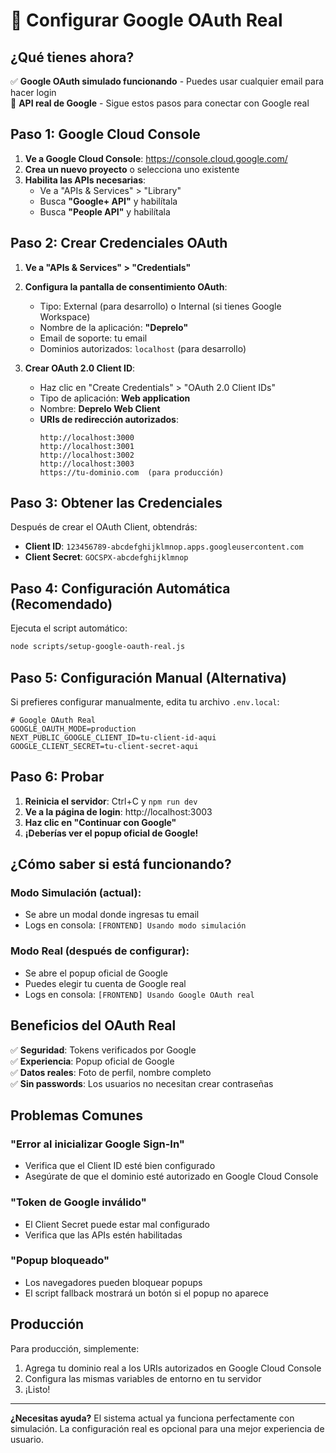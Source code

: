 # 🔧 Configurar Google OAuth Real

## ¿Qué tienes ahora?

✅ **Google OAuth simulado funcionando** - Puedes usar cualquier email para hacer login  
🎯 **API real de Google** - Sigue estos pasos para conectar con Google real

## Paso 1: Google Cloud Console

1. **Ve a Google Cloud Console**: https://console.cloud.google.com/
2. **Crea un nuevo proyecto** o selecciona uno existente
3. **Habilita las APIs necesarias**:
   - Ve a "APIs & Services" > "Library"
   - Busca **"Google+ API"** y habilítala
   - Busca **"People API"** y habilítala

## Paso 2: Crear Credenciales OAuth

1. **Ve a "APIs & Services" > "Credentials"**
2. **Configura la pantalla de consentimiento OAuth**:
   - Tipo: External (para desarrollo) o Internal (si tienes Google Workspace)
   - Nombre de la aplicación: **"Deprelo"**
   - Email de soporte: tu email
   - Dominios autorizados: `localhost` (para desarrollo)

3. **Crear OAuth 2.0 Client ID**:
   - Haz clic en "Create Credentials" > "OAuth 2.0 Client IDs"
   - Tipo de aplicación: **Web application**
   - Nombre: **Deprelo Web Client**
   - **URIs de redirección autorizados**:
     ```
     http://localhost:3000
     http://localhost:3001  
     http://localhost:3002
     http://localhost:3003
     https://tu-dominio.com  (para producción)
     ```

## Paso 3: Obtener las Credenciales

Después de crear el OAuth Client, obtendrás:
- **Client ID**: `123456789-abcdefghijklmnop.apps.googleusercontent.com`
- **Client Secret**: `GOCSPX-abcdefghijklmnop`

## Paso 4: Configuración Automática (Recomendado)

Ejecuta el script automático:

```bash
node scripts/setup-google-oauth-real.js
```

## Paso 5: Configuración Manual (Alternativa)

Si prefieres configurar manualmente, edita tu archivo `.env.local`:

```env
# Google OAuth Real
GOOGLE_OAUTH_MODE=production
NEXT_PUBLIC_GOOGLE_CLIENT_ID=tu-client-id-aqui
GOOGLE_CLIENT_SECRET=tu-client-secret-aqui
```

## Paso 6: Probar

1. **Reinicia el servidor**: Ctrl+C y `npm run dev`
2. **Ve a la página de login**: http://localhost:3003
3. **Haz clic en "Continuar con Google"**
4. **¡Deberías ver el popup oficial de Google!**

## ¿Cómo saber si está funcionando?

### Modo Simulación (actual):
- Se abre un modal donde ingresas tu email
- Logs en consola: `[FRONTEND] Usando modo simulación`

### Modo Real (después de configurar):
- Se abre el popup oficial de Google
- Puedes elegir tu cuenta de Google real
- Logs en consola: `[FRONTEND] Usando Google OAuth real`

## Beneficios del OAuth Real

✅ **Seguridad**: Tokens verificados por Google  
✅ **Experiencia**: Popup oficial de Google  
✅ **Datos reales**: Foto de perfil, nombre completo  
✅ **Sin passwords**: Los usuarios no necesitan crear contraseñas

## Problemas Comunes

### "Error al inicializar Google Sign-In"
- Verifica que el Client ID esté bien configurado
- Asegúrate de que el dominio esté autorizado en Google Cloud Console

### "Token de Google inválido"
- El Client Secret puede estar mal configurado
- Verifica que las APIs estén habilitadas

### "Popup bloqueado"
- Los navegadores pueden bloquear popups
- El script fallback mostrará un botón si el popup no aparece

## Producción

Para producción, simplemente:
1. Agrega tu dominio real a los URIs autorizados en Google Cloud Console
2. Configura las mismas variables de entorno en tu servidor
3. ¡Listo!

---

**¿Necesitas ayuda?** El sistema actual ya funciona perfectamente con simulación. La configuración real es opcional para una mejor experiencia de usuario.
